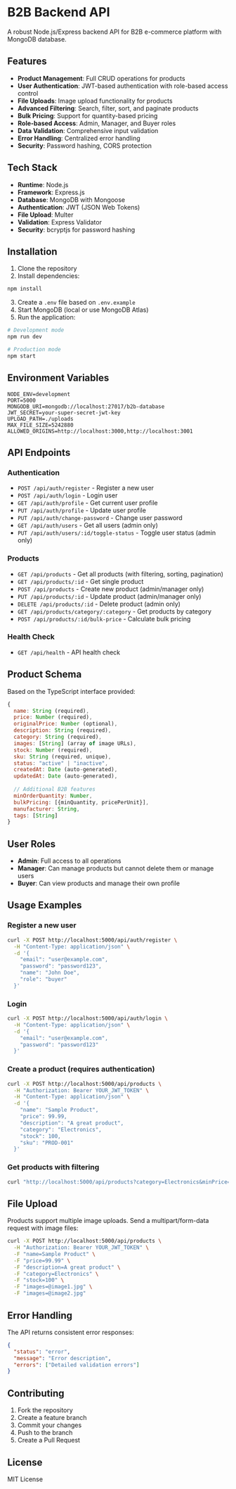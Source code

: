 # B2B Backend API

A robust Node.js/Express backend API for B2B e-commerce platform with MongoDB database.

## Features

- **Product Management**: Full CRUD operations for products
- **User Authentication**: JWT-based authentication with role-based access control
- **File Uploads**: Image upload functionality for products
- **Advanced Filtering**: Search, filter, sort, and paginate products
- **Bulk Pricing**: Support for quantity-based pricing
- **Role-based Access**: Admin, Manager, and Buyer roles
- **Data Validation**: Comprehensive input validation
- **Error Handling**: Centralized error handling
- **Security**: Password hashing, CORS protection

## Tech Stack

- **Runtime**: Node.js
- **Framework**: Express.js
- **Database**: MongoDB with Mongoose
- **Authentication**: JWT (JSON Web Tokens)
- **File Upload**: Multer
- **Validation**: Express Validator
- **Security**: bcryptjs for password hashing

## Installation

1. Clone the repository
2. Install dependencies:
```bash
npm install
```

3. Create a `.env` file based on `.env.example`
4. Start MongoDB (local or use MongoDB Atlas)
5. Run the application:

```bash
# Development mode
npm run dev

# Production mode
npm start
```

## Environment Variables

```env
NODE_ENV=development
PORT=5000
MONGODB_URI=mongodb://localhost:27017/b2b-database
JWT_SECRET=your-super-secret-jwt-key
UPLOAD_PATH=./uploads
MAX_FILE_SIZE=5242880
ALLOWED_ORIGINS=http://localhost:3000,http://localhost:3001
```

## API Endpoints

### Authentication

- `POST /api/auth/register` - Register a new user
- `POST /api/auth/login` - Login user
- `GET /api/auth/profile` - Get current user profile
- `PUT /api/auth/profile` - Update user profile
- `PUT /api/auth/change-password` - Change user password
- `GET /api/auth/users` - Get all users (admin only)
- `PUT /api/auth/users/:id/toggle-status` - Toggle user status (admin only)

### Products

- `GET /api/products` - Get all products (with filtering, sorting, pagination)
- `GET /api/products/:id` - Get single product
- `POST /api/products` - Create new product (admin/manager only)
- `PUT /api/products/:id` - Update product (admin/manager only)
- `DELETE /api/products/:id` - Delete product (admin only)
- `GET /api/products/category/:category` - Get products by category
- `POST /api/products/:id/bulk-price` - Calculate bulk pricing

### Health Check

- `GET /api/health` - API health check

## Product Schema

Based on the TypeScript interface provided:

```javascript
{
  name: String (required),
  price: Number (required),
  originalPrice: Number (optional),
  description: String (required),
  category: String (required),
  images: [String] (array of image URLs),
  stock: Number (required),
  sku: String (required, unique),
  status: "active" | "inactive",
  createdAt: Date (auto-generated),
  updatedAt: Date (auto-generated),
  
  // Additional B2B features
  minOrderQuantity: Number,
  bulkPricing: [{minQuantity, pricePerUnit}],
  manufacturer: String,
  tags: [String]
}
```

## User Roles

- **Admin**: Full access to all operations
- **Manager**: Can manage products but cannot delete them or manage users
- **Buyer**: Can view products and manage their own profile

## Usage Examples

### Register a new user
```bash
curl -X POST http://localhost:5000/api/auth/register \
  -H "Content-Type: application/json" \
  -d '{
    "email": "user@example.com",
    "password": "password123",
    "name": "John Doe",
    "role": "buyer"
  }'
```

### Login
```bash
curl -X POST http://localhost:5000/api/auth/login \
  -H "Content-Type: application/json" \
  -d '{
    "email": "user@example.com",
    "password": "password123"
  }'
```

### Create a product (requires authentication)
```bash
curl -X POST http://localhost:5000/api/products \
  -H "Authorization: Bearer YOUR_JWT_TOKEN" \
  -H "Content-Type: application/json" \
  -d '{
    "name": "Sample Product",
    "price": 99.99,
    "description": "A great product",
    "category": "Electronics",
    "stock": 100,
    "sku": "PROD-001"
  }'
```

### Get products with filtering
```bash
curl "http://localhost:5000/api/products?category=Electronics&minPrice=50&maxPrice=200&page=1&limit=10&sortBy=price&sortOrder=asc"
```

## File Upload

Products support multiple image uploads. Send a multipart/form-data request with image files:

```bash
curl -X POST http://localhost:5000/api/products \
  -H "Authorization: Bearer YOUR_JWT_TOKEN" \
  -F "name=Sample Product" \
  -F "price=99.99" \
  -F "description=A great product" \
  -F "category=Electronics" \
  -F "stock=100" \
  -F "images=@image1.jpg" \
  -F "images=@image2.jpg"
```

## Error Handling

The API returns consistent error responses:

```json
{
  "status": "error",
  "message": "Error description",
  "errors": ["Detailed validation errors"]
}
```

## Contributing

1. Fork the repository
2. Create a feature branch
3. Commit your changes
4. Push to the branch
5. Create a Pull Request

## License

MIT License
